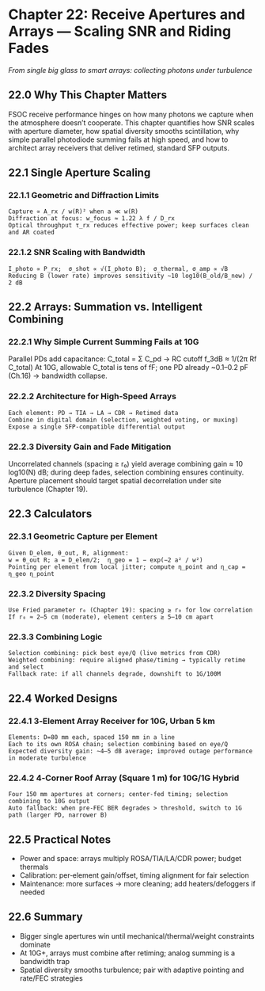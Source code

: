 # Chapter 22: Receive Apertures and Arrays — Scaling SNR and Riding Fades

*From single big glass to smart arrays: collecting photons under turbulence*

## 22.0 Why This Chapter Matters

FSOC receive performance hinges on how many photons we capture when the atmosphere doesn’t cooperate. This chapter quantifies how SNR scales with aperture diameter, how spatial diversity smooths scintillation, why simple parallel photodiode summing fails at high speed, and how to architect array receivers that deliver retimed, standard SFP outputs.

## 22.1 Single Aperture Scaling

### 22.1.1 Geometric and Diffraction Limits
```
Capture ∝ A_rx / w(R)² when a ≪ w(R)
Diffraction at focus: w_focus ≈ 1.22 λ f / D_rx
Optical throughput τ_rx reduces effective power; keep surfaces clean and AR coated
```

### 22.1.2 SNR Scaling with Bandwidth
```
I_photo ∝ P_rx;  σ_shot ∝ √(I_photo B);  σ_thermal, σ_amp ∝ √B
Reducing B (lower rate) improves sensitivity ~10 log10(B_old/B_new) / 2 dB
```

## 22.2 Arrays: Summation vs. Intelligent Combining

### 22.2.1 Why Simple Current Summing Fails at 10G
Parallel PDs add capacitance: C_total = Σ C_pd → RC cutoff f_3dB ≈ 1/(2π Rf C_total)
At 10G, allowable C_total is tens of fF; one PD already ~0.1–0.2 pF (Ch.16) → bandwidth collapse.

### 22.2.2 Architecture for High‑Speed Arrays
```
Each element: PD → TIA → LA → CDR → Retimed data
Combine in digital domain (selection, weighted voting, or muxing)
Expose a single SFP‑compatible differential output
```

### 22.2.3 Diversity Gain and Fade Mitigation
Uncorrelated channels (spacing ≥ r₀) yield average combining gain ≈ 10 log10(N) dB; during deep fades, selection combining ensures continuity. Aperture placement should target spatial decorrelation under site turbulence (Chapter 19).

## 22.3 Calculators

### 22.3.1 Geometric Capture per Element
```
Given D_elem, θ_out, R, alignment:
w = θ_out R; a = D_elem/2;  η_geo = 1 − exp(−2 a² / w²)
Pointing per element from local jitter; compute η_point and η_cap = η_geo η_point
```

### 22.3.2 Diversity Spacing
```
Use Fried parameter r₀ (Chapter 19): spacing ≥ r₀ for low correlation
If r₀ ≈ 2–5 cm (moderate), element centers ≥ 5–10 cm apart
```

### 22.3.3 Combining Logic
```
Selection combining: pick best eye/Q (live metrics from CDR)
Weighted combining: require aligned phase/timing → typically retime and select
Fallback rate: if all channels degrade, downshift to 1G/100M
```

## 22.4 Worked Designs

### 22.4.1 3‑Element Array Receiver for 10G, Urban 5 km
```
Elements: D=80 mm each, spaced 150 mm in a line
Each to its own ROSA chain; selection combining based on eye/Q
Expected diversity gain: ~4–5 dB average; improved outage performance in moderate turbulence
```

### 22.4.2 4‑Corner Roof Array (Square 1 m) for 10G/1G Hybrid
```
Four 150 mm apertures at corners; center‑fed timing; selection combining to 10G output
Auto fallback: when pre‑FEC BER degrades > threshold, switch to 1G path (larger PD, narrower B)
```

## 22.5 Practical Notes

- Power and space: arrays multiply ROSA/TIA/LA/CDR power; budget thermals
- Calibration: per‑element gain/offset, timing alignment for fair selection
- Maintenance: more surfaces → more cleaning; add heaters/defoggers if needed

## 22.6 Summary

- Bigger single apertures win until mechanical/thermal/weight constraints dominate
- At 10G+, arrays must combine after retiming; analog summing is a bandwidth trap
- Spatial diversity smooths turbulence; pair with adaptive pointing and rate/FEC strategies


